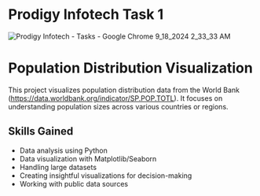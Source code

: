 # Prodigy Infotech Task 1
![Prodigy Infotech - Tasks - Google Chrome 9_18_2024 2_33_33 AM](https://github.com/user-attachments/assets/6626ecbf-443a-420a-b23e-9ea0174a7f52)

# Population Distribution Visualization

This project visualizes population distribution data from the World Bank (https://data.worldbank.org/indicator/SP.POP.TOTL). It focuses on understanding population sizes across various countries or regions.

## Skills Gained
- Data analysis using Python
- Data visualization with Matplotlib/Seaborn
- Handling large datasets
- Creating insightful visualizations for decision-making
- Working with public data sources
